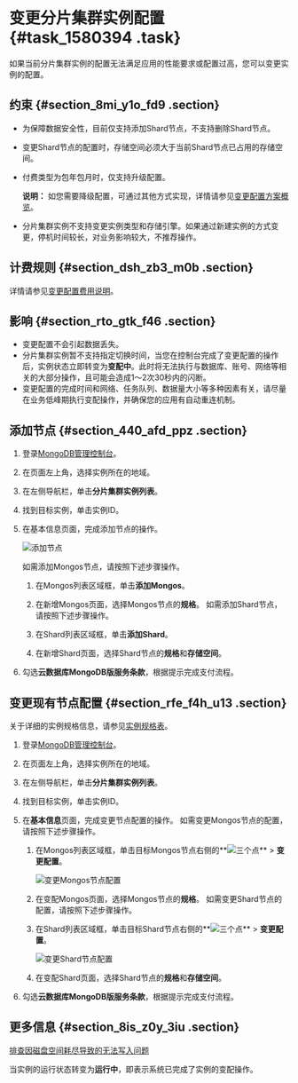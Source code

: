 # 变更分片集群实例配置 {#task_1580394 .task}

如果当前分片集群实例的配置无法满足应用的性能要求或配置过高，您可以变更实例的配置。

## 约束 {#section_8mi_y1o_fd9 .section}

-   为保障数据安全性，目前仅支持添加Shard节点，不支持删除Shard节点。
-   变更Shard节点的配置时，存储空间必须大于当前Shard节点已占用的存储空间。
-   付费类型为包年包月时，仅支持升级配置。

    **说明：** 如您需要降级配置，可通过其他方式实现，详情请参见[变更配置方案概览](cn.zh-CN/用户指南/实例管理/变更配置方案概览.md#)。

-   分片集群实例不支持变更实例类型和存储引擎。如果通过新建实例的方式变更，停机时间较长，对业务影响较大，不推荐操作。

## 计费规则 {#section_dsh_zb3_m0b .section}

详情请参见[变更配置费用说明](../../../../cn.zh-CN/.md#)。

## 影响 {#section_rto_gtk_f46 .section}

-   变更配置不会引起数据丢失。
-   分片集群实例暂不支持指定切换时间，当您在控制台完成了变更配置的操作后，实例状态立即转变为**变配中**。此时将无法执行与数据库、账号、网络等相关的大部分操作，且可能会造成1～2次30秒内的闪断。
-   变更配置的完成时间和网络、任务队列、数据量大小等多种因素有关，请尽量在业务低峰期执行变配操作，并确保您的应用有自动重连机制。

## 添加节点 {#section_440_afd_ppz .section}

1.  登录[MongoDB管理控制台](https://mongodb.console.aliyun.com/)。
2.  在页面左上角，选择实例所在的地域。
3.  在左侧导航栏，单击**分片集群实例列表**。
4.  找到目标实例，单击实例ID。
5.  在基本信息页面，完成添加节点的操作。 

    ![添加节点](http://static-aliyun-doc.oss-cn-hangzhou.aliyuncs.com/assets/img/6706/156584913937266_zh-CN.png)

    如需添加Mongos节点，请按照下述步骤操作。

    1.  在Mongos列表区域框，单击**添加Mongos**。
    2.  在新增Mongos页面，选择Mongos节点的**规格**。
    如需添加Shard节点，请按照下述步骤操作。

    1.  在Shard列表区域框，单击**添加Shard**。
    2.  在新增Shard页面，选择Shard节点的**规格**和**存储空间**。
6.  勾选**云数据库MongoDB版服务条款**，根据提示完成支付流程。

## 变更现有节点配置 {#section_rfe_f4h_u13 .section}

关于详细的实例规格信息，请参见[实例规格表](../../../../cn.zh-CN/产品简介/实例规格表.md#)。

1.  登录[MongoDB管理控制台](https://mongodb.console.aliyun.com/)。
2.  在页面左上角，选择实例所在的地域。
3.  在左侧导航栏，单击**分片集群实例列表**。
4.  找到目标实例，单击实例ID。
5.  在**基本信息**页面，完成变更节点配置的操作。 如需变更Mongos节点的配置，请按照下述步骤操作。

    1.  在Mongos列表区域框，单击目标Mongos节点右侧的**![三个点](http://static-aliyun-doc.oss-cn-hangzhou.aliyuncs.com/assets/img/6723/156584914013851_zh-CN.png)** \> **变更配置**。 

        ![变更Mongos节点配置](http://static-aliyun-doc.oss-cn-hangzhou.aliyuncs.com/assets/img/6706/156584914021057_zh-CN.png)

    2.  在变配Mongos页面，选择Mongos节点的**规格**。
    如需变更Shard节点的配置，请按照下述步骤操作。

    1.  在Shard列表区域框，单击目标Shard节点右侧的**![三个点](http://static-aliyun-doc.oss-cn-hangzhou.aliyuncs.com/assets/img/6723/156584914013851_zh-CN.png)** \> **变更配置**。 

        ![变更Shard节点配置](http://static-aliyun-doc.oss-cn-hangzhou.aliyuncs.com/assets/img/6706/156584914021056_zh-CN.png)

    2.  在变配Shard页面，选择Shard节点的**规格**和**存储空间**。
6.  勾选**云数据库MongoDB版服务条款**，根据提示完成支付流程。

## 更多信息 {#section_8is_z0y_3iu .section}

[排查因磁盘空间耗尽导致的无法写入问题](../../../../cn.zh-CN/常见问题/热点问题/解决因磁盘空间耗尽导致的锁定__无法写入问题.md#)

当实例的运行状态转变为**运行中**，即表示系统已完成了实例的变配操作。

